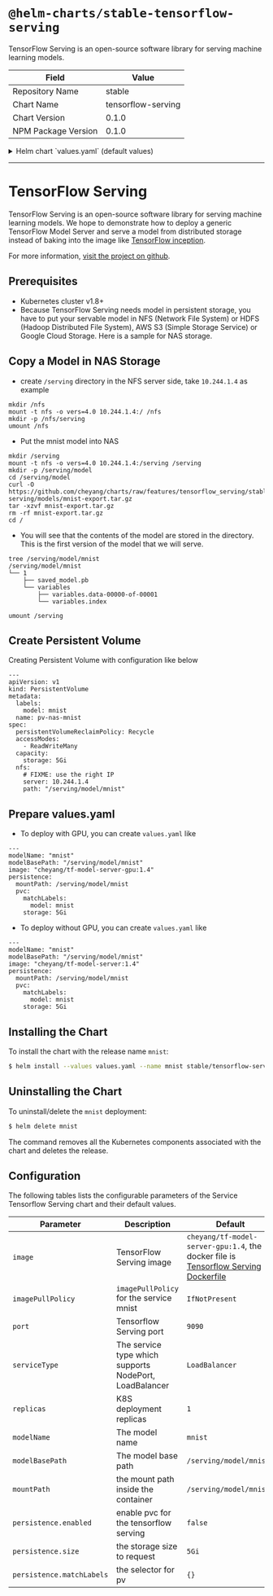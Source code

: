 # `@helm-charts/stable-tensorflow-serving`

TensorFlow Serving is an open-source software library for serving machine learning models.

| Field               | Value              |
| ------------------- | ------------------ |
| Repository Name     | stable             |
| Chart Name          | tensorflow-serving |
| Chart Version       | 0.1.0              |
| NPM Package Version | 0.1.0              |

<details>

<summary>Helm chart `values.yaml` (default values)</summary>

```yaml
# Default values for tensorflow-serving.
# This is a YAML-formatted file.
# Declare variables to be passed into your templates.

## Kubernetes configuration
## support NodePort, LoadBalancer
##
serviceType: LoadBalancer

## expose the service to the grpc client
port: 9090
replicas: 1

# repository: "cheyang/tf-model-server-gpu"
image:
  repository: 'cheyang/tf-model-server'
  tag: '1.4'
  pullPolicy: 'IfNotPresent'
resources:
  {}
  #  limits:
  #    cpu: 1.0
  #    memory: 512Mi
  #    nvidia.com/gpu: 1
  #  requests:
  #    cpu: 1.0
  #    memory: 512Mi
  #    nvidia.com/gpu: 1

## The command and args to run the pod
modelName: 'inception'
modelBasePath: '/serving/inception-export'

## the mount path inside the container
# mountPath: /serving/inception-export

persistence:
  enabled: true
  storageClass: ''
  size: 10Gi
  accessMode: ReadWriteOnce
  # matchLabels: {}
```

</details>

---

# TensorFlow Serving

TensorFlow Serving is an open-source software library for serving machine learning models. We hope to demonstrate how to deploy a generic TensorFlow Model Server and serve a model from distributed storage instead of baking into the image like [TensorFlow inception](../tensorflow-inception/README.md).

For more information,
[visit the project on github](https://github.com/tensorflow/serving).

## Prerequisites

- Kubernetes cluster v1.8+
- Because TensorFlow Serving needs model in persistent storage, you have to put your servable model in NFS (Network File System) or
  HDFS (Hadoop Distributed File System), AWS S3 (Simple Storage Service) or Google Cloud Storage. Here is a sample for NAS storage.

## Copy a Model in NAS Storage

- create `/serving` directory in the NFS server side, take `10.244.1.4` as example

```
mkdir /nfs
mount -t nfs -o vers=4.0 10.244.1.4:/ /nfs
mkdir -p /nfs/serving
umount /nfs
```

- Put the mnist model into NAS

```
mkdir /serving
mount -t nfs -o vers=4.0 10.244.1.4:/serving /serving
mkdir -p /serving/model
cd /serving/model
curl -O https://github.com/cheyang/charts/raw/features/tensorflow_serving/stable/tensorflow-serving/models/mnist-export.tar.gz
tar -xzvf mnist-export.tar.gz
rm -rf mnist-export.tar.gz
cd /
```

- You will see that the contents of the model are stored in the directory. This is the first version of the model that we will serve.

```
tree /serving/model/mnist
/serving/model/mnist
└── 1
    ├── saved_model.pb
    └── variables
        ├── variables.data-00000-of-00001
        └── variables.index

umount /serving
```

## Create Persistent Volume

Creating Persistent Volume with configuration like below

```
---
apiVersion: v1
kind: PersistentVolume
metadata:
  labels:
    model: mnist
  name: pv-nas-mnist
spec:
  persistentVolumeReclaimPolicy: Recycle
  accessModes:
    - ReadWriteMany
  capacity:
    storage: 5Gi
  nfs:
  	# FIXME: use the right IP
    server: 10.244.1.4
    path: "/serving/model/mnist"
```

## Prepare values.yaml

- To deploy with GPU, you can create `values.yaml` like

```
---
modelName: "mnist"
modelBasePath: "/serving/model/mnist"
image: "cheyang/tf-model-server-gpu:1.4"
persistence:
  mountPath: /serving/model/mnist
  pvc:
    matchLabels:
      model: mnist
    storage: 5Gi
```

- To deploy without GPU, you can create `values.yaml` like

```
---
modelName: "mnist"
modelBasePath: "/serving/model/mnist"
image: "cheyang/tf-model-server:1.4"
persistence:
  mountPath: /serving/model/mnist
  pvc:
    matchLabels:
      model: mnist
    storage: 5Gi
```

## Installing the Chart

To install the chart with the release name `mnist`:

```bash
$ helm install --values values.yaml --name mnist stable/tensorflow-serving
```

## Uninstalling the Chart

To uninstall/delete the `mnist` deployment:

```bash
$ helm delete mnist
```

The command removes all the Kubernetes components associated with the chart and
deletes the release.

## Configuration

The following tables lists the configurable parameters of the Service Tensorflow Serving
chart and their default values.

| Parameter                 | Description                                            | Default                                                                                                                                                                    |
| ------------------------- | ------------------------------------------------------ | -------------------------------------------------------------------------------------------------------------------------------------------------------------------------- |
| `image`                   | TensorFlow Serving image                               | `cheyang/tf-model-server-gpu:1.4`, the docker file is [Tensorflow Serving Dockerfile](https://github.com/kubeflow/kubeflow/tree/master/components/k8s-model-server/images) |
| `imagePullPolicy`         | `imagePullPolicy` for the service mnist                | `IfNotPresent`                                                                                                                                                             |
| `port`                    | Tensorflow Serving port                                | `9090`                                                                                                                                                                     |
| `serviceType`             | The service type which supports NodePort, LoadBalancer | `LoadBalancer`                                                                                                                                                             |
| `replicas`                | K8S deployment replicas                                | `1`                                                                                                                                                                        |
| `modelName`               | The model name                                         | `mnist`                                                                                                                                                                    |
| `modelBasePath`           | The model base path                                    | `/serving/model/mnist"`                                                                                                                                                    |
| `mountPath`               | the mount path inside the container                    | `/serving/model/mnist`                                                                                                                                                     |
| `persistence.enabled`     | enable pvc for the tensorflow serving                  | `false`                                                                                                                                                                    |
| `persistence.size`        | the storage size to request                            | `5Gi`                                                                                                                                                                      |
| `persistence.matchLabels` | the selector for pv                                    | `{}`                                                                                                                                                                       |
